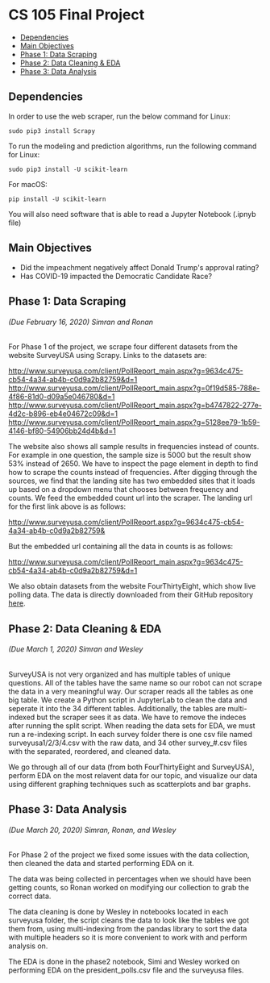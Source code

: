 # CS 105 Final Project

- [Dependencies](#dependencies)
- [Main Objectives](#main-objectives)
- [Phase 1: Data Scraping](#phase-1--data-scraping)
- [Phase 2: Data Cleaning & EDA](#phase-2--data-cleaning---eda)
- [Phase 3: Data Analysis](#phase-3--data-analysis)

## Dependencies 
In order to use the web scraper, run the below command for Linux:
```
sudo pip3 install Scrapy
```
To run the modeling and prediction algorithms, run the following command for Linux:
```
sudo pip3 install -U scikit-learn
```
For macOS:
```
pip install -U scikit-learn
```
You will also need software that is able to read a Jupyter Notebook (.ipnyb file)


## Main Objectives
- Did the impeachment negatively affect Donald Trump's approval rating?
- Has COVID-19 impacted the Democratic Candidate Race?

## Phase 1: Data Scraping
###### (Due February 16, 2020) Simran and Ronan

For Phase 1 of the project, we scrape four different datasets from the website SurveyUSA using Scrapy. Links to the datasets are:

http://www.surveyusa.com/client/PollReport_main.aspx?g=9634c475-cb54-4a34-ab4b-c0d9a2b82759&d=1
http://www.surveyusa.com/client/PollReport_main.aspx?g=0f19d585-788e-4f86-81d0-d09a5e046780&d=1
http://www.surveyusa.com/client/PollReport_main.aspx?g=b4747822-277e-4d2c-b896-eb4e04672c09&d=1
http://www.surveyusa.com/client/PollReport_main.aspx?g=5128ee79-1b59-4146-bf80-54906bb24d4b&d=1

The website also shows all sample results in frequencies instead of counts. For example in one question, the sample size is 5000 but the result show 53% instead of 2650. We have to inspect the page element in depth to find how to scrape the counts instead of frequencies. After digging through the sources, we find that the landing site has two embedded sites that it loads up based on a dropdown menu that chooses between frequency and counts. We feed the embedded count url into the scraper.
The landing url for the first link above is as follows:

http://www.surveyusa.com/client/PollReport.aspx?g=9634c475-cb54-4a34-ab4b-c0d9a2b82759&

But the embedded url containing all the data in counts is as follows:

http://www.surveyusa.com/client/PollReport_main.aspx?g=9634c475-cb54-4a34-ab4b-c0d9a2b82759&d=1

We also obtain datasets from the website FourThirtyEight, which show live polling data. The data is directly downloaded from their GitHub repository [here](https://github.com/fivethirtyeight/data/tree/master/polls).

## Phase 2: Data Cleaning & EDA
###### (Due March 1, 2020) Simran and Wesley

SurveyUSA is not very organized and has multiple tables of unique questions. All of the tables have the same name so our robot can not scrape the data in a very meaningful way. Our scraper reads all the tables as one big table. We create a Python script in JupyterLab to clean the data and seperate it into the 34 different tables. Additionally, the tables are multi-indexed but the scraper sees it as data. We have to remove the indeces after running the split script. When reading the data sets for EDA, we must run a re-indexing script. In each survey folder there is one csv file named surveyusa1/2/3/4.csv with the raw data, and 34 other survey_#.csv files with the separated, reordered, and cleaned data.

We go through all of our data (from both FourThirtyEight and SurveyUSA), perform EDA on the most relavent data for our topic, and visualize our data using different graphing techniques such as scatterplots and bar graphs.

## Phase 3: Data Analysis
###### (Due March 20, 2020) Simran, Ronan, and Wesley

For Phase 2 of the project we fixed some issues with the data collection, then cleaned the data and started performing EDA on it.

The data was being collected in percentages when we should have been getting counts, so Ronan worked on modifying our collection to grab the correct data.

The data cleaning is done by Wesley in notebooks located in each surveyusa folder, the script cleans the data to look like the tables we got them from, using multi-indexing from the pandas library to sort the data with multiple headers so it is more convenient to work with and perform analysis on.

The EDA is done in the phase2 notebook, Simi and Wesley worked on performing EDA on the president_polls.csv file and the surveyusa files.
